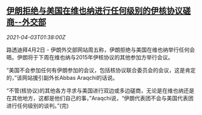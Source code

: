 <!--1617415263000-->
[伊朗拒绝与美国在维也纳进行任何级别的伊核协议磋商--外交部](https://cn.reuters.com/article/iran-nuclear-us-meeting-0403-idCNKBS2BQ00N)
------

<div><i>2021-04-03T01:38:00Z</i></div><p>路透迪拜4月2日 - 伊朗外交部网站周五称，伊朗拒绝与美国在维也纳举行任何会晤。伊朗将于下周在维也纳与2015年伊核协议的其他参加方举行会议。</p><p>“美国不会参加任何有伊朗参加的会议，包括核协议联合委员会的会议，这是肯定的，”该网站援引副外长Abbas Araqchi的话说。</p><p>“不管(核协议)的其他各方寻求与美国进行双边或多边磋商，无论是在维也纳还是在其他地方，这都是他们自己的事，”Araqchi说，“伊朗代表团不会与美国代表团进行任何级别的谈判。”(完)</p>
